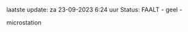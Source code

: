 laatste update: 
za 23-09-2023  6:24   uur 
Status: FAALT - geel - 
<div class="service Y">microstation</div>